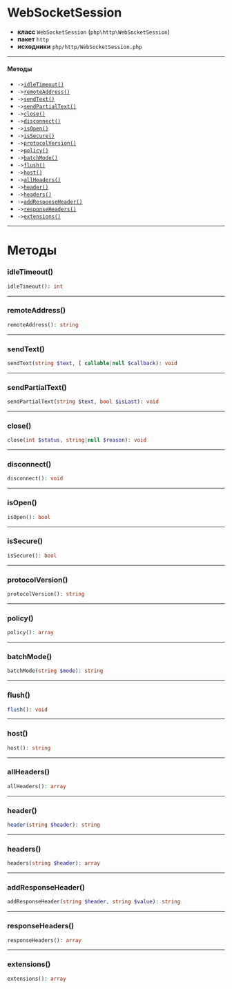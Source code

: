 # WebSocketSession

- **класс** `WebSocketSession` (`php\http\WebSocketSession`)
- **пакет** `http`
- **исходники** `php/http/WebSocketSession.php`

---

#### Методы

- `->`[`idleTimeout()`](#method-idletimeout)
- `->`[`remoteAddress()`](#method-remoteaddress)
- `->`[`sendText()`](#method-sendtext)
- `->`[`sendPartialText()`](#method-sendpartialtext)
- `->`[`close()`](#method-close)
- `->`[`disconnect()`](#method-disconnect)
- `->`[`isOpen()`](#method-isopen)
- `->`[`isSecure()`](#method-issecure)
- `->`[`protocolVersion()`](#method-protocolversion)
- `->`[`policy()`](#method-policy)
- `->`[`batchMode()`](#method-batchmode)
- `->`[`flush()`](#method-flush)
- `->`[`host()`](#method-host)
- `->`[`allHeaders()`](#method-allheaders)
- `->`[`header()`](#method-header)
- `->`[`headers()`](#method-headers)
- `->`[`addResponseHeader()`](#method-addresponseheader)
- `->`[`responseHeaders()`](#method-responseheaders)
- `->`[`extensions()`](#method-extensions)

---
# Методы

<a name="method-idletimeout"></a>

### idleTimeout()
```php
idleTimeout(): int
```

---

<a name="method-remoteaddress"></a>

### remoteAddress()
```php
remoteAddress(): string
```

---

<a name="method-sendtext"></a>

### sendText()
```php
sendText(string $text, [ callable|null $callback): void
```

---

<a name="method-sendpartialtext"></a>

### sendPartialText()
```php
sendPartialText(string $text, bool $isLast): void
```

---

<a name="method-close"></a>

### close()
```php
close(int $status, string|null $reason): void
```

---

<a name="method-disconnect"></a>

### disconnect()
```php
disconnect(): void
```

---

<a name="method-isopen"></a>

### isOpen()
```php
isOpen(): bool
```

---

<a name="method-issecure"></a>

### isSecure()
```php
isSecure(): bool
```

---

<a name="method-protocolversion"></a>

### protocolVersion()
```php
protocolVersion(): string
```

---

<a name="method-policy"></a>

### policy()
```php
policy(): array
```

---

<a name="method-batchmode"></a>

### batchMode()
```php
batchMode(string $mode): string
```

---

<a name="method-flush"></a>

### flush()
```php
flush(): void
```

---

<a name="method-host"></a>

### host()
```php
host(): string
```

---

<a name="method-allheaders"></a>

### allHeaders()
```php
allHeaders(): array
```

---

<a name="method-header"></a>

### header()
```php
header(string $header): string
```

---

<a name="method-headers"></a>

### headers()
```php
headers(string $header): array
```

---

<a name="method-addresponseheader"></a>

### addResponseHeader()
```php
addResponseHeader(string $header, string $value): string
```

---

<a name="method-responseheaders"></a>

### responseHeaders()
```php
responseHeaders(): array
```

---

<a name="method-extensions"></a>

### extensions()
```php
extensions(): array
```